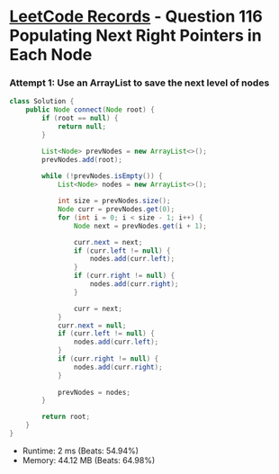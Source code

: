 # [LeetCode Records](../README.md) - Question 116 Populating Next Right Pointers in Each Node

### Attempt 1: Use an ArrayList to save the next level of nodes
```java
class Solution {
    public Node connect(Node root) {
        if (root == null) {
            return null;
        }

        List<Node> prevNodes = new ArrayList<>();
        prevNodes.add(root);
        
        while (!prevNodes.isEmpty()) {
            List<Node> nodes = new ArrayList<>();

            int size = prevNodes.size();
            Node curr = prevNodes.get(0);
            for (int i = 0; i < size - 1; i++) {
                Node next = prevNodes.get(i + 1);

                curr.next = next;
                if (curr.left != null) {
                    nodes.add(curr.left);
                }
                if (curr.right != null) {
                    nodes.add(curr.right);
                }

                curr = next;
            }
            curr.next = null;
            if (curr.left != null) {
                nodes.add(curr.left);
            }
            if (curr.right != null) {
                nodes.add(curr.right);
            }
            
            prevNodes = nodes;
        }

        return root;
    }
}
```
- Runtime: 2 ms (Beats: 54.94%)
- Memory: 44.12 MB (Beats: 64.98%)

<br>

